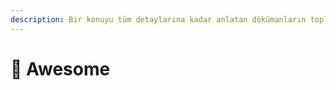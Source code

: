 ```yaml
---
description: Bir konuyu tüm detaylarına kadar anlatan dökümanların toplandığı projeleri referans alır 🚀
---
```


# 🚀 Awesome
